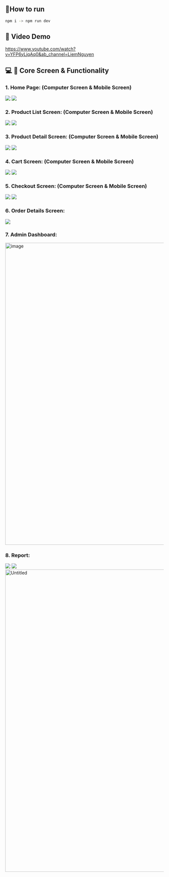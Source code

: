 ## 🔧How to run
```bash
npm i -> npm run dev
```

## 🔗 Video Demo 

https://www.youtube.com/watch?v=YFP6yLjqAq0&ab_channel=LiemNguyen

## :computer: :iphone: Core Screen & Functionality
### 1. Home Page: (Computer Screen & Mobile Screen)

  <img src="https://github.com/maithanhtrong1113/LT99_Pharmacy/assets/56313471/9dba9462-110e-46fa-a312-6eaddc81834c" />                                                                                                
  <img src="https://github.com/maithanhtrong1113/LT99_Pharmacy/assets/56313471/830bcdec-32a9-428c-b154-8dde9a05fef0" />

### 2. Product List Screen: (Computer Screen & Mobile Screen)
<img src="https://github.com/maithanhtrong1113/LT99_Pharmacy/assets/56313471/fcf56552-6c64-4b48-b3da-23d643bbc0e9" />           
<img src="https://github.com/maithanhtrong1113/LT99_Pharmacy/assets/56313471/8a6a9292-fd2a-4960-93cd-eaa68cb63d33" /> 

### 3. Product Detail Screen: (Computer Screen & Mobile Screen)
<img src="https://github.com/maithanhtrong1113/LT99_Pharmacy/assets/56313471/4d3e7980-c596-49ce-814e-39646e1f1ac6" />           
<img src="https://github.com/maithanhtrong1113/LT99_Pharmacy/assets/56313471/98c6f696-73f0-4c84-8c7f-704db34f3cf8" /> 

### 4. Cart Screen: (Computer Screen & Mobile Screen)
<img src="https://github.com/maithanhtrong1113/LT99_Pharmacy/assets/56313471/ad4f72d1-a0f9-4003-a16f-55d1caa67d0e" />           
<img src="https://github.com/maithanhtrong1113/LT99_Pharmacy/assets/56313471/624922d7-561e-4d7a-bc44-61fae7433a5a" /> 

### 5. Checkout Screen: (Computer Screen & Mobile Screen)
<img src="https://github.com/maithanhtrong1113/LT99_Pharmacy/assets/56313471/801feb3b-60d1-4c8d-a360-bb7aadd5949a" />           
<img src="https://github.com/maithanhtrong1113/LT99_Pharmacy/assets/56313471/3aa51a93-2b40-4964-8e69-35d6c9c225ba" /> 

### 6. Order Details Screen: 
<img src="https://github.com/maithanhtrong1113/LT99_Pharmacy/assets/56313471/bab8851a-5a56-4f30-9b8e-c209db9036f2" /> 

### 7. Admin Dashboard:
<img width="959" alt="image" src="https://github.com/maithanhtrong1113/LT99_Pharmacy/assets/56313471/e87f89a6-3226-452f-8d6e-2d38f91fb76f">

### 8. Report:

<img src="https://github.com/maithanhtrong1113/LT99_Pharmacy/assets/56313471/4977c7ad-18bb-433b-a830-7e7baaadc752" /> 
<img src="https://github.com/maithanhtrong1113/LT99_Pharmacy/assets/56313471/f275bf5a-3930-49c2-9506-d3264c7339a5" /> 
<img width="960" alt="Untitled" src="https://github.com/maithanhtrong1113/LT99_Pharmacy/assets/56313471/88d5bb59-e74a-44bc-9a1c-78bd10f76f60">

